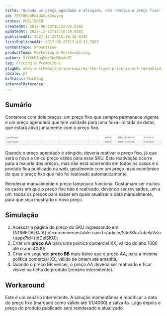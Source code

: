 ```yaml
---
title: 'Quando um preço agendado é atingido, não reativa o preço fixo'
id: 75RY8MaDPaiOGOoY2mwycg
status: PUBLISHED
createdAt: 2017-06-23T16:23:03.818Z
updatedAt: 2022-12-22T15:18:16.938Z
publishedAt: 2022-12-22T15:18:16.938Z
firstPublishedAt: 2017-06-23T17:43:31.782Z
contentType: knownIssue
productTeam: Marketing & Merchandising
author: 5fYXkMJagMwcSAeMAsAuOI
tag: Pricing & Promotions
slugEN: when-a-schedule-price-expires-the-fixed-price-is-not-reenabled
locale: pt
kiStatus: Backlog
internalReference: 
---
```


## Sumário

Contamos com dois preços: um preço fixo que sempre permanece vigente e um preço agendado que tem validade para uma faixa limitada de datas, que estará ativo juntamente com o preço fixo.

![precio-agendado-no-reactiva](https://raw.githubusercontent.com/vtexdocs/known-issues/refs/heads/main/docs/pt/known-issues/Marketing%20&%20Merchandising/quando-um-preco-agendado-e-atingido-nao-reativa-o-preco-fixo_1.png)

Quando o preço agendado é atingido, deveria reativar o preço fixo, já que será o novo e único preço válido para esse SKU. Esta reativação ocorre para a maioria dos preços, mas não está ocorrendo em todos os casos e o produto fica publicado na web, geralmente com um preço mais econômico do que o preço fixo que não foi reativado automaticamente.

Reindexar manualmente o preço tampouco funciona. Costumam ser muitos os casos em que o preço fixo não é reativado, devendo  ser revisados, um a um, todos os preços para saber em quais atualizar a data manualmente, para que seja mostrado o novo preço.


## Simulação

1. Acessar a página do preço do SKU ingressando em {NOMEDALOJA}.vtexcommercestable.com.br/admin/Site/SkuTabelaValor.aspx?id={IdDelSKU};
2. Criar um **preço AA** para uma política comercial XX, válido do ano 1000 até o ano 4000;
3. Criar um segundo **preço BB** mais baixo que o preço AA, para a mesma política comercial XX, válido de ontem até amanhã;
4. Quando o preço BB vencer, o preço AA deveria ser reativado e ficar visível na ficha do produto (cenário intermitente).

## Workaround

Este é um cenário intermitente. A solução momentânea é modificar a data do preço fixo (marcado como válido até 1/1/4000) e salvá-lo. Logo depois o preço do produto publicado será reindexado e atualizado.

